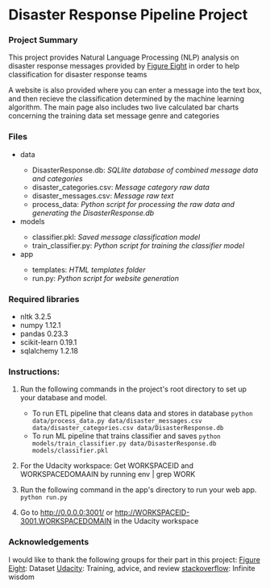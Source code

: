 # Disaster Response Pipeline Project



### Project Summary

This project provides Natural Language Processing (NLP) analysis on disaster response messages provided by <a href="https://www.figure-eight.com/">Figure Eight</a> in order to help classification for disaster response teams

A website is also provided where you can enter a message into the text box, and then recieve the classification determined by the machine learning algorithm. The main page also includes two live calculated bar charts concerning the training data set message genre and categories 

### Files
<ul>
  <li>data</li>
  <ul>
    <li>DisasterResponse.db: <i>SQLlite database of combined message data and categories</i></li>
    <li>disaster_categories.csv: <i>Message category raw data</i></li>
    <li>disaster_messages.csv: <i>Message raw text</i></li>
    <li>process_data: <i>Python script for processing the raw data and generating the DisasterResponse.db</i></li>
  </ul>
  <li>models</li>
  <ul>
    <li>classifier.pkl: <i>Saved message classification model</i></li>
    <li>train_classifier.py: <i>Python script for training the classifier model</i></li>
  </ul>
  <li>app</li>
  <ul>
    <li>templates: <i>HTML templates folder</i></li>
    <li>run.py: <i>Python script for website generation</i></li>
  </ul>
</ul>
  

### Required libraries
<ul>
  <li>nltk 3.2.5</li>
  <li>numpy 1.12.1</li>
  <li>pandas 0.23.3</li>
  <li>scikit-learn 0.19.1</li>
  <li>sqlalchemy 1.2.18</li>
</ul>

### Instructions:
1. Run the following commands in the project's root directory to set up your database and model.

    - To run ETL pipeline that cleans data and stores in database
        `python data/process_data.py data/disaster_messages.csv data/disaster_categories.csv data/DisasterResponse.db`
    - To run ML pipeline that trains classifier and saves
        `python models/train_classifier.py data/DisasterResponse.db models/classifier.pkl`

2. For the Udacity workspace: Get WORKSPACEID and WORKSPACEDOMAAIN by running env | grep WORK

3. Run the following command in the app's directory to run your web app.
    `python run.py`

4. Go to http://0.0.0.0:3001/ or http://WORKSPACEID-3001.WORKSPACEDOMAIN in the Udacity workspace

### Acknowledgements

I would like to thank the following groups for their part in this project:
<a href="https://www.figure-eight.com/">Figure Eight</a>: Dataset
<a href="https://www.udacity.com/">Udacity</a>: Training, advice, and review
<a href="https://stackoverflow.com/">stackoverflow</a>: Infinite wisdom




